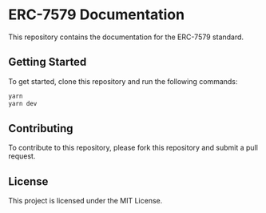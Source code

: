 # ERC-7579 Documentation

This repository contains the documentation for the ERC-7579 standard.

## Getting Started

To get started, clone this repository and run the following commands:

```bash
yarn
yarn dev
```

## Contributing

To contribute to this repository, please fork this repository and submit a pull request.

## License

This project is licensed under the MIT License.
